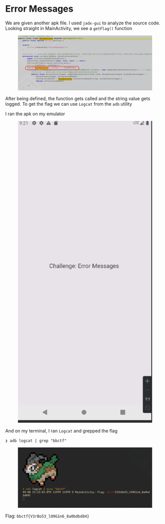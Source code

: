 # Error Messages

We are given another apk file. I used `jadx-gui` to analyze the source code. Looking straight in MainActivity, we see a `getFlag()` function

<figure><img src="../../../.gitbook/assets/image (861).png" alt=""><figcaption></figcaption></figure>

After being defined, the function gets called and the string value gets logged. To get the flag we can use `Logcat` from the `adb` utility

I ran the apk on my emulator

<figure><img src="../../../.gitbook/assets/image (862).png" alt=""><figcaption></figcaption></figure>

And on my terminal, I ran `Logcat` and grepped the flag

```
❯ adb logcat | grep "bbctf"
```

<figure><img src="../../../.gitbook/assets/image (863).png" alt=""><figcaption></figcaption></figure>

Flag: `bbctf{V3rBo53_lO9G1n6_8a0bdbd84}`

